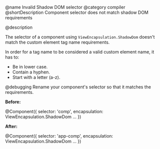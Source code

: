 @name Invalid Shadow DOM selector @category compiler @shortDescription Component selector does not match shadow DOM requirements

@description

The selector of a component using `ViewEncapsulation.ShadowDom` doesn't match the custom element tag name requirements.

In order for a tag name to be considered a valid custom element name, it has to:

*   Be in lower case.
*   Contain a hyphen.
*   Start with a letter \(a-z\).

@debugging Rename your component's selector so that it matches the requirements.

**Before:**

<code-example format="typescript" language="typescript">

&commat;Component({
  selector: 'comp',
  encapsulation: ViewEncapsulation.ShadowDom
  &hellip;
})

</code-example>

**After:**

<code-example format="typescript" language="typescript">

&commat;Component({
  selector: 'app-comp',
  encapsulation: ViewEncapsulation.ShadowDom
  &hellip;
})

</code-example>
